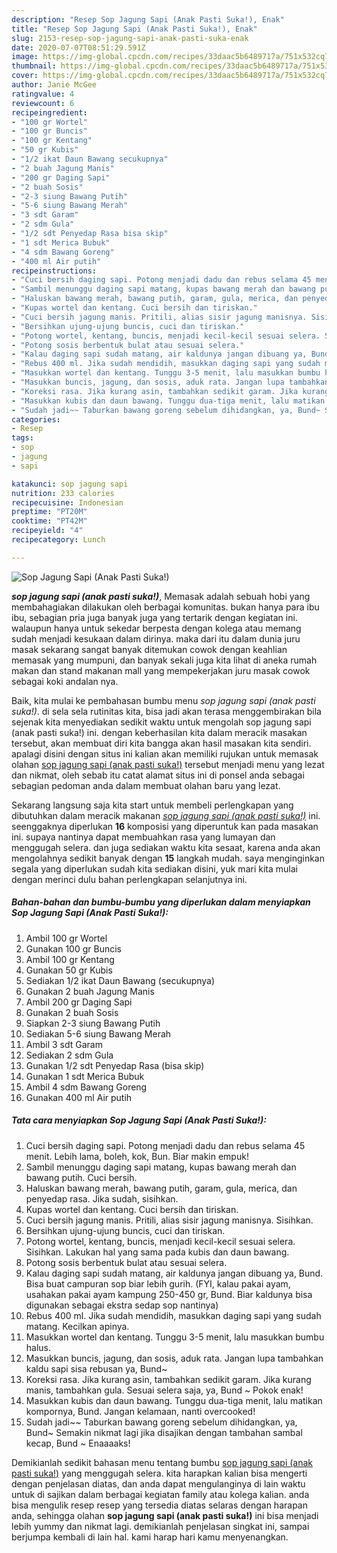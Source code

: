 ```yaml
---
description: "Resep Sop Jagung Sapi (Anak Pasti Suka!), Enak"
title: "Resep Sop Jagung Sapi (Anak Pasti Suka!), Enak"
slug: 2153-resep-sop-jagung-sapi-anak-pasti-suka-enak
date: 2020-07-07T08:51:29.591Z
image: https://img-global.cpcdn.com/recipes/33daac5b6489717a/751x532cq70/sop-jagung-sapi-anak-pasti-suka-foto-resep-utama.jpg
thumbnail: https://img-global.cpcdn.com/recipes/33daac5b6489717a/751x532cq70/sop-jagung-sapi-anak-pasti-suka-foto-resep-utama.jpg
cover: https://img-global.cpcdn.com/recipes/33daac5b6489717a/751x532cq70/sop-jagung-sapi-anak-pasti-suka-foto-resep-utama.jpg
author: Janie McGee
ratingvalue: 4
reviewcount: 6
recipeingredient:
- "100 gr Wortel"
- "100 gr Buncis"
- "100 gr Kentang"
- "50 gr Kubis"
- "1/2 ikat Daun Bawang secukupnya"
- "2 buah Jagung Manis"
- "200 gr Daging Sapi"
- "2 buah Sosis"
- "2-3 siung Bawang Putih"
- "5-6 siung Bawang Merah"
- "3 sdt Garam"
- "2 sdm Gula"
- "1/2 sdt Penyedap Rasa bisa skip"
- "1 sdt Merica Bubuk"
- "4 sdm Bawang Goreng"
- "400 ml Air putih"
recipeinstructions:
- "Cuci bersih daging sapi. Potong menjadi dadu dan rebus selama 45 menit. Lebih lama, boleh, kok, Bun. Biar makin empuk!"
- "Sambil menunggu daging sapi matang, kupas bawang merah dan bawang putih. Cuci bersih."
- "Haluskan bawang merah, bawang putih, garam, gula, merica, dan penyedap rasa. Jika sudah, sisihkan."
- "Kupas wortel dan kentang. Cuci bersih dan tiriskan."
- "Cuci bersih jagung manis. Pritili, alias sisir jagung manisnya. Sisihkan."
- "Bersihkan ujung-ujung buncis, cuci dan tiriskan."
- "Potong wortel, kentang, buncis, menjadi kecil-kecil sesuai selera. Sisihkan. Lakukan hal yang sama pada kubis dan daun bawang."
- "Potong sosis berbentuk bulat atau sesuai selera."
- "Kalau daging sapi sudah matang, air kaldunya jangan dibuang ya, Bund. Bisa buat campuran sop biar lebih gurih. (FYI, kalau pakai ayam, usahakan pakai ayam kampung 250-450 gr, Bund. Biar kaldunya bisa digunakan sebagai ekstra sedap sop nantinya)"
- "Rebus 400 ml. Jika sudah mendidih, masukkan daging sapi yang sudah matang. Kecilkan apinya."
- "Masukkan wortel dan kentang. Tunggu 3-5 menit, lalu masukkan bumbu halus."
- "Masukkan buncis, jagung, dan sosis, aduk rata. Jangan lupa tambahkan kaldu sapi sisa rebusan ya, Bund~"
- "Koreksi rasa. Jika kurang asin, tambahkan sedikit garam. Jika kurang manis, tambahkan gula. Sesuai selera saja, ya, Bund ~ Pokok enak!"
- "Masukkan kubis dan daun bawang. Tunggu dua-tiga menit, lalu matikan kompornya, Bund. Jangan kelamaan, nanti overcooked!"
- "Sudah jadi~~ Taburkan bawang goreng sebelum dihidangkan, ya, Bund~ Semakin nikmat lagi jika disajikan dengan tambahan sambal kecap, Bund ~ Enaaaaks!"
categories:
- Resep
tags:
- sop
- jagung
- sapi

katakunci: sop jagung sapi 
nutrition: 233 calories
recipecuisine: Indonesian
preptime: "PT20M"
cooktime: "PT42M"
recipeyield: "4"
recipecategory: Lunch

---
```



![Sop Jagung Sapi (Anak Pasti Suka!)](https://img-global.cpcdn.com/recipes/33daac5b6489717a/751x532cq70/sop-jagung-sapi-anak-pasti-suka-foto-resep-utama.jpg)

<b><i>sop jagung sapi (anak pasti suka!)</i></b>, Memasak adalah sebuah hobi yang membahagiakan dilakukan oleh berbagai komunitas. bukan hanya para ibu ibu, sebagian pria juga banyak juga yang tertarik dengan kegiatan ini. walaupun hanya untuk sekedar berpesta dengan kolega atau memang sudah menjadi kesukaan dalam dirinya. maka dari itu dalam dunia juru masak sekarang sangat banyak ditemukan cowok dengan keahlian memasak yang mumpuni, dan banyak sekali juga kita lihat di aneka rumah makan dan stand makanan mall yang mempekerjakan juru masak cowok sebagai koki andalan nya.



Baik, kita mulai ke pembahasan bumbu menu <i>sop jagung sapi (anak pasti suka!)</i>. di sela sela rutinitas kita, bisa jadi akan terasa menggembirakan bila sejenak kita menyediakan sedikit waktu untuk mengolah sop jagung sapi (anak pasti suka!) ini. dengan keberhasilan kita dalam meracik masakan tersebut, akan membuat diri kita bangga akan hasil masakan kita sendiri. apalagi disini dengan situs ini kalian akan memiliki rujukan untuk memasak olahan <u>sop jagung sapi (anak pasti suka!)</u> tersebut menjadi menu yang lezat dan nikmat, oleh sebab itu catat alamat situs ini di ponsel anda sebagai sebagian pedoman anda dalam membuat olahan baru yang lezat.


Sekarang langsung saja kita start untuk membeli perlengkapan yang dibutuhkan dalam meracik makanan <u><i>sop jagung sapi (anak pasti suka!)</i></u> ini. seenggaknya diperlukan <b>16</b> komposisi yang diperuntuk kan pada masakan ini. supaya nantinya dapat membuahkan rasa yang lumayan dan menggugah selera. dan juga sediakan waktu kita sesaat, karena anda akan mengolahnya sedikit banyak dengan <b>15</b> langkah mudah. saya menginginkan segala yang diperlukan sudah kita sediakan disini, yuk mari kita mulai dengan merinci dulu bahan perlengkapan selanjutnya ini.

<!--inarticleads1-->

##### Bahan-bahan dan bumbu-bumbu yang diperlukan dalam menyiapkan Sop Jagung Sapi (Anak Pasti Suka!):

1. Ambil 100 gr Wortel
1. Gunakan 100 gr Buncis
1. Ambil 100 gr Kentang
1. Gunakan 50 gr Kubis
1. Sediakan 1/2 ikat Daun Bawang (secukupnya)
1. Gunakan 2 buah Jagung Manis
1. Ambil 200 gr Daging Sapi
1. Gunakan 2 buah Sosis
1. Siapkan 2-3 siung Bawang Putih
1. Sediakan 5-6 siung Bawang Merah
1. Ambil 3 sdt Garam
1. Sediakan 2 sdm Gula
1. Gunakan 1/2 sdt Penyedap Rasa (bisa skip)
1. Gunakan 1 sdt Merica Bubuk
1. Ambil 4 sdm Bawang Goreng
1. Gunakan 400 ml Air putih




<!--inarticleads2-->

##### Tata cara menyiapkan Sop Jagung Sapi (Anak Pasti Suka!):

1. Cuci bersih daging sapi. Potong menjadi dadu dan rebus selama 45 menit. Lebih lama, boleh, kok, Bun. Biar makin empuk!
1. Sambil menunggu daging sapi matang, kupas bawang merah dan bawang putih. Cuci bersih.
1. Haluskan bawang merah, bawang putih, garam, gula, merica, dan penyedap rasa. Jika sudah, sisihkan.
1. Kupas wortel dan kentang. Cuci bersih dan tiriskan.
1. Cuci bersih jagung manis. Pritili, alias sisir jagung manisnya. Sisihkan.
1. Bersihkan ujung-ujung buncis, cuci dan tiriskan.
1. Potong wortel, kentang, buncis, menjadi kecil-kecil sesuai selera. Sisihkan. Lakukan hal yang sama pada kubis dan daun bawang.
1. Potong sosis berbentuk bulat atau sesuai selera.
1. Kalau daging sapi sudah matang, air kaldunya jangan dibuang ya, Bund. Bisa buat campuran sop biar lebih gurih. (FYI, kalau pakai ayam, usahakan pakai ayam kampung 250-450 gr, Bund. Biar kaldunya bisa digunakan sebagai ekstra sedap sop nantinya)
1. Rebus 400 ml. Jika sudah mendidih, masukkan daging sapi yang sudah matang. Kecilkan apinya.
1. Masukkan wortel dan kentang. Tunggu 3-5 menit, lalu masukkan bumbu halus.
1. Masukkan buncis, jagung, dan sosis, aduk rata. Jangan lupa tambahkan kaldu sapi sisa rebusan ya, Bund~
1. Koreksi rasa. Jika kurang asin, tambahkan sedikit garam. Jika kurang manis, tambahkan gula. Sesuai selera saja, ya, Bund ~ Pokok enak!
1. Masukkan kubis dan daun bawang. Tunggu dua-tiga menit, lalu matikan kompornya, Bund. Jangan kelamaan, nanti overcooked!
1. Sudah jadi~~ Taburkan bawang goreng sebelum dihidangkan, ya, Bund~ Semakin nikmat lagi jika disajikan dengan tambahan sambal kecap, Bund ~ Enaaaaks!




Demikianlah sedikit bahasan menu tentang bumbu <u>sop jagung sapi (anak pasti suka!)</u> yang menggugah selera. kita harapkan kalian bisa mengerti dengan penjelasan diatas, dan anda dapat mengulanginya di lain waktu untuk di sajikan dalam berbagai kegiatan family atau kolega kalian. anda bisa mengulik resep resep yang tersedia diatas selaras dengan harapan anda, sehingga olahan <b>sop jagung sapi (anak pasti suka!)</b> ini bisa menjadi lebih yummy dan nikmat lagi. demikianlah penjelasan singkat ini, sampai berjumpa kembali di lain hal. kami harap hari kamu menyenangkan.
